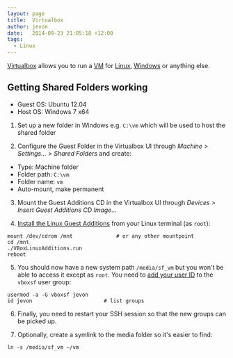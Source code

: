 ```yaml
---
layout: page
title:  Virtualbox
author: jevon
date:   2014-09-23 21:05:18 +12:00
tags:
  - Linux
---
```


[Virtualbox](Virtualbox.md) allows you to run a [VM](vm.md) for [Linux](Linux.md), [Windows](Windows.md) or anything else.

## Getting Shared Folders working

* Guest OS: Ubuntu 12.04
* Host OS: Windows 7 x64

1. Set up a new folder in Windows e.g. `C:\vm` which will be used to host the shared folder

2. Configure the Guest Folder in the Virtualbox UI through _Machine > Settings... > Shared Folders_ and create:

* Type: Machine folder
* Folder path: `C:\vm`
* Folder name: `vm`
* Auto-mount, make permanent

3. Mount the Guest Additions CD in the Virtualbox UI through _Devices > Insert Guest Additions CD Image..._

4. <a href="http://askubuntu.com/questions/22743/how-do-i-install-guest-additions-in-a-virtualbox-vm/22745#22745">Install the Linux Guest Additions</a> from your Linux terminal (as `root`):

```
mount /dev/cdrom /mnt              # or any other mountpoint
cd /mnt
./VBoxLinuxAdditions.run
reboot
```

5. You should now have a new system path `/media/sf_vm` but you won't be able to access it except as `root`. You need to <a href="http://www.cyberciti.biz/faq/howto-linux-add-user-to-group/">add your user ID</a> to the `vboxsf` user group:

```
usermod -a -G vboxsf jevon
id jevon                       # list groups
```

6. Finally, you need to restart your SSH session so that the new groups can be picked up.

7. Optionally, create a symlink to the media folder so it's easier to find:

```
ln -s /media/sf_vm ~/vm
```
